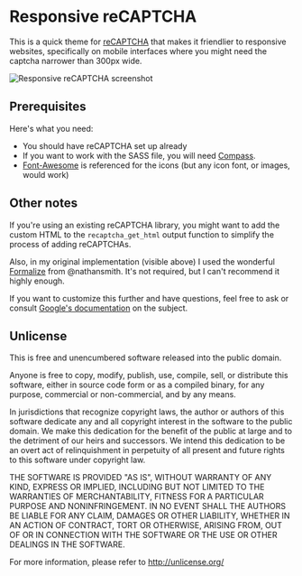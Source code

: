 # Responsive reCAPTCHA

This is a quick theme for <a href="https://www.google.com/recaptcha">reCAPTCHA</a> that makes it friendlier to responsive websites, specifically on mobile interfaces where you might need the captcha narrower than 300px wide.

<img src="http://i.imgur.com/lWuCN.png" alt="Responsive reCAPTCHA screenshot">

## Prerequisites

Here's what you need:

*   You should have reCAPTCHA set up already
*   If you want to work with the SASS file, you will need <a href="http://compass-style.org/">Compass</a>.
*   <a href="http://fortawesome.github.com/Font-Awesome/">Font-Awesome</a> is referenced for the icons (but any icon font, or images, would work)

## Other notes

If you're using an existing reCAPTCHA library, you might want to add the custom HTML to the `recaptcha_get_html` output function to simplify the process of adding reCAPTCHAs.

Also, in my original implementation (visible above) I used the wonderful <a href="https://github.com/nathansmith/formalize">Formalize</a> from @nathansmith. It's not required, but I can't recommend it highly enough.

If you want to customize this further and have questions, feel free to ask or consult <a href="https://developers.google.com/recaptcha/docs/customization">Google's documentation</a> on the subject.

## Unlicense

This is free and unencumbered software released into the public domain.

Anyone is free to copy, modify, publish, use, compile, sell, or
distribute this software, either in source code form or as a compiled
binary, for any purpose, commercial or non-commercial, and by any
means.

In jurisdictions that recognize copyright laws, the author or authors
of this software dedicate any and all copyright interest in the
software to the public domain. We make this dedication for the benefit
of the public at large and to the detriment of our heirs and
successors. We intend this dedication to be an overt act of
relinquishment in perpetuity of all present and future rights to this
software under copyright law.

THE SOFTWARE IS PROVIDED "AS IS", WITHOUT WARRANTY OF ANY KIND,
EXPRESS OR IMPLIED, INCLUDING BUT NOT LIMITED TO THE WARRANTIES OF
MERCHANTABILITY, FITNESS FOR A PARTICULAR PURPOSE AND NONINFRINGEMENT.
IN NO EVENT SHALL THE AUTHORS BE LIABLE FOR ANY CLAIM, DAMAGES OR
OTHER LIABILITY, WHETHER IN AN ACTION OF CONTRACT, TORT OR OTHERWISE,
ARISING FROM, OUT OF OR IN CONNECTION WITH THE SOFTWARE OR THE USE OR
OTHER DEALINGS IN THE SOFTWARE.

For more information, please refer to <http://unlicense.org/>